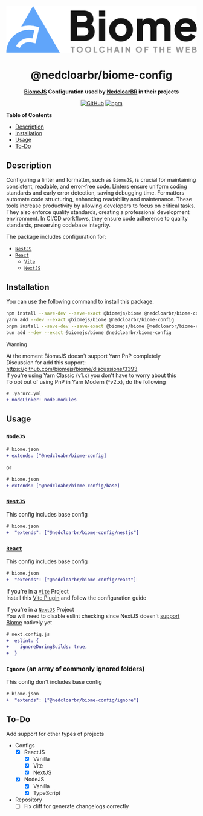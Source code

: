 <div align="center"> 

![BiomeJS Logo](https://raw.githubusercontent.com/biomejs/resources/main/svg/slogan-light-transparent.svg)

# @nedcloarbr/biome-config

**[BiomeJS](https://biomejs.dev/) Configuration used by [NedcloarBR](https://github.com/NedcloarBR) in their projects**

[![GitHub](https://img.shields.io/github/license/NedcloarBR/biome-config)](https://github.com/NedcloarBR/biome-config/blob/master/LICENSE)
[![npm](https://img.shields.io/npm/v/@nedcloarbr/biome-config?color=crimson&logo=npm&style=flat-square)](https://www.npmjs.com/package/@nedcloarbr/biome-config)

</div>

**Table of Contents**

- [Description](#description)
- [Installation](#installation)
- [Usage](#usage)
- [To-Do](#to-do)

## Description

Configuring a linter and formatter, such as `BiomeJS`, is crucial for maintaining consistent, readable, and error-free code. Linters ensure uniform coding standards and early error detection, saving debugging time. Formatters automate code structuring, enhancing readability and maintenance. These tools increase productivity by allowing developers to focus on critical tasks. They also enforce quality standards, creating a professional development environment. In CI/CD workflows, they ensure code adherence to quality standards, preserving codebase integrity.

The package includes configuration for:
- [`NestJS`](https://nestjs.com/)
- [`React`](https://react.dev/)
  - [`Vite`](https://vitejs.dev/)
  - [`NextJS`](https://nextjs.org/)

## Installation

You can use the following command to install this package.

```sh
npm install --save-dev --save-exact @biomejs/biome @nedcloarbr/biome-config
yarn add --dev --exact @biomejs/biome @nedcloarbr/biome-config
pnpm install --save-dev --save-exact @biomejs/biome @nedcloarbr/biome-config
bun add --dev --exact @biomejs/biome @nedcloarbr/biome-config
```

> [!WARNING]
> At the moment BiomeJS doesn't support Yarn PnP completely \
> Discussion for add this support: https://github.com/biomejs/biome/discussions/3393 \
> If you're using Yarn Classic (v1.x) you don't have to worry about this \
> To opt out of using PnP in Yarn Modern (^v2.x), do the following

```diff
# .yarnrc.yml
+ nodeLinker: node-modules
```

## Usage

### `NodeJS`

```diff
# biome.json
+ extends: ["@nedcloabr/biome-config]
```

or

```diff
# biome.json
+ extends: ["@nedcloabr/biome-config/base]
```

### [`NestJS`](https://nestjs.com/)

This config includes base config

```diff
# biome.json
+  "extends": ["@nedcloarbr/biome-config/nestjs"]
```

### [`React`](https://react.dev/)
This config includes base config

```diff
# biome.json
+  "extends": ["@nedcloarbr/biome-config/react"]
```

If you're in a [`Vite`](https://vitejs.dev/) Project \
Install this [Vite Plugin](https://github.com/skrulling/vite-plugin-biome) and follow the configuration guide

If you're in a [`NextJS`](https://nextjs.org/) Project \
You will need to disable eslint checking since NextJS doesn't [support Biome](https://github.com/vercel/next.js/pull/67280) natively yet

``` diff
# next.config.js
+  eslint: {
+    ignoreDuringBuilds: true,
+  }
```

### `Ignore` (an array of commonly ignored folders) 

This config don't includes base config

```diff
# biome.json
+  "extends": ["@nedcloarbr/biome-config/ignore"]
```


## To-Do

Add support for other types of projects

- Configs
  - [x] ReactJS
    - [x] Vanilla
    - [x] Vite
    - [x] NextJS
  - [x] NodeJS
    - [x] Vanilla
    - [x] TypeScript

- Repository
  - [ ] Fix cliff for generate changelogs correctly
